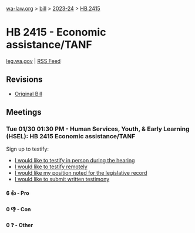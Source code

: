 [wa-law.org](/) > [bill](/bill/) > [2023-24](/bill/2023-24/) > [HB 2415](/bill/2023-24/hb/2415/)

# HB 2415 - Economic assistance/TANF
[leg.wa.gov](https://app.leg.wa.gov/billsummary?BillNumber=2415&Year=2023&Initiative=false) | [RSS Feed](./rss.xml)

## Revisions
* [Original Bill](1/)

## Meetings
### Tue 01/30 01:30 PM - Human Services, Youth, & Early Learning (HSEL): HB 2415 Economic assistance/TANF
Sign up to testify:
* [I would like to testify in person during the hearing](https://app.leg.wa.gov/csi/Testifier/Add?chamber=House&mId=31878&aId=158216&caId=23738&tId=1)
* [I would like to testify remotely](https://app.leg.wa.gov/csi/Testifier/Add?chamber=House&mId=31878&aId=158216&caId=23738&tId=2)
* [I would like my position noted for the legislative record](https://app.leg.wa.gov/csi/Testifier/Add?chamber=House&mId=31878&aId=158216&caId=23738&tId=3)
* [I would like to submit written testimony](https://app.leg.wa.gov/csi/Testifier/Add?chamber=House&mId=31878&aId=158216&caId=23738&tId=4)

#### 6 👍 - Pro

#### 0 👎 - Con

#### 0 ❓ - Other
